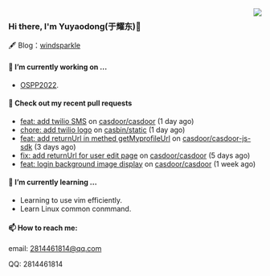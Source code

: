<img align="right" src="https://github-readme-stats.vercel.app/api?username=leo220yuyaodog&show_icons=true&icon_color=805AD5&text_color=718096&bg_color=ffffff&hide_title=true" />

### Hi there, I'm Yuyaodong(于耀东)👋
🖋 Blog：[windsparkle](https://blog.windsparkle.top)
#### 🔭 I’m currently working on ...
- [OSPP2022](https://summer-ospp.ac.cn/).

#### 🔨 Check out my recent pull requests

- [feat: add twilio SMS](https://github.com/casdoor/casdoor/pull/1159) on [casdoor/casdoor](https://github.com/casdoor/casdoor) (1 day ago)
- [chore: add twilio logo](https://github.com/casbin/static/pull/60) on [casbin/static](https://github.com/casbin/static) (1 day ago)
- [feat: add returnUrl in methed getMyprofileUrl](https://github.com/casdoor/casdoor-js-sdk/pull/32) on [casdoor/casdoor-js-sdk](https://github.com/casdoor/casdoor-js-sdk) (3 days ago)
- [fix: add returnUrl for user edit page](https://github.com/casdoor/casdoor/pull/1152) on [casdoor/casdoor](https://github.com/casdoor/casdoor) (5 days ago)
- [feat: login background image display](https://github.com/casdoor/casdoor/pull/1145) on [casdoor/casdoor](https://github.com/casdoor/casdoor) (1 week ago)

#### 🌱 I’m currently learning ...
- Learning to use vim efficiently.
- Learn Linux common conmmand.

#### 📫 How to reach me:
email: 2814461814@qq.com

QQ: 2814461814
